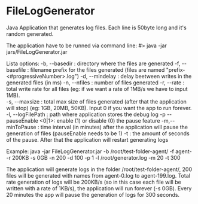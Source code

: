 # FileLogGenerator

Java Application that generates log files. Each line is 50byte long and it's random generated.

The application have to be runned via command line: #> java -jar jars/FileLogGenerator.jar <options>

Lista options:
 -b, --basedir <arg>: directory where the files are generated
 -f, --basefile <arg>: filename prefix for the files generated (files are named "prefix-<#progressiveNumber>.log")
 -d, --mindelay <arg>: delay beetween writes in the generated files (in ms)
 -n, --nfiles <arg>: number of files generated
 -r, --rate <arg>: total write rate for all files (eg: if we want a rate of 1MB/s we have to input 1MB).  
 -s, --maxsize <arg>: total max size of files generated (after that the application will stop) (eg: 1GB, 20MB, 50KB). Input 0 if you want the app to run forever.
 -l, --logFilePath <arg>: path where application stores the debug log
 -p --pauseEnable <0|1>: enable (1) or disable (0) the pause feature
 -m,--minToPause <arg>: time interval (in minutes) after the application will pause the generation of files (pauseEnable needs to be 1)
 -t <arg>: the amount of seconds of the pause. After that the application will restart generating logs

Example:
java -jar FileLogGenerator.jar -b /root/test-folder-agent/ -f agent- -r 200KB -s 0GB -n 200 -d 100 -p 1 -l /root/generator.log -m 20 -t 300

The application will generate logs in the folder /root/test-folder-agent/, 200 files will be generated with names from agent-0.log to agent-199.log. Total rate generation of logs will be 200KB/s (so in this case each file will be written with a rate of 1KB/s), the application will run forever (-s 0GB). Every 20 minutes the app will pause the generation of logs for 300 seconds.